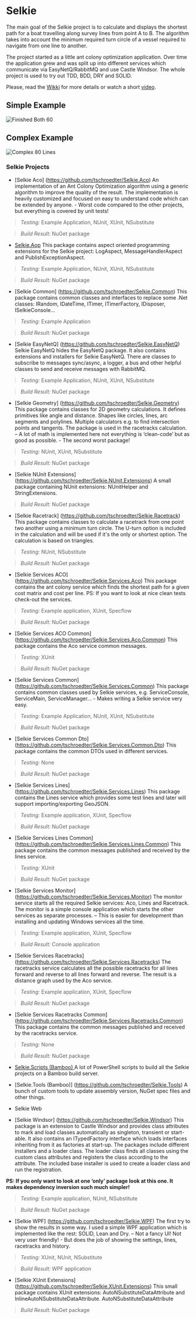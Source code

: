 # Selkie
The main goal of the Selkie project is to calculate and displays the shortest path for a boat travelling along survey lines from point A to B. The algorithm takes into account the minimum required turn circle of a vessel required to navigate from one line to another.

The project started as a little ant colony optimization application. Over time the application grew and was split up into different services which communicate via EasyNetQ/RabbitMQ and use Castle Windsor. The whole project is used to try out TDD, BDD, DRY and SOLID.

Please, read the [Wikki](https://github.com/tschroedter/Selkie/wiki) for more details or watch a short [video](https://youtu.be/dLSQiy0LisU).

## Simple Example
![Finished Both 60](https://github.com/tschroedter/Selkie/blob/master/Images/WPF%20-%20Prototype/45%20Degree%20Lines/WPF%20-%20Finished%20-%20Turnradius%2060%20Allowed%20Turns%20Both.png?raw=true)

## Complex Example
![Complex 80 Lines](https://github.com/tschroedter/Selkie/blob/master/Images/WPF%20-%20Prototype/Complex/4%20Grids%20%2880%20Lines%29.png)

### Selkie Projects

* [Selkie Aco] (https://github.com/tschroedter/Selkie.Aco)
An implementation of an Ant Colony Optimization algorithm using a generic algorithm to improve the quality of the result. The implementation is heavily customized and focused on easy to understand code which can be extended by anyone. - Worst code compared to the other projects, but everything is covered by unit tests!


>*Testing:* Example Application, NUnit, XUnit, NSubstitute

>*Build Result:* NuGet package

* [Selkie.Aop](https://github.com/tschroedter/Selkie.Aop)
This package contains aspect oriented programming extensions for the Selkie project: LogAspect, MessageHandlerAspect and PublishExceptionAspect.


>*Testing:* Example Application, NUnit, XUnit, NSubstitute

>*Build Result:* NuGet package

* [Selkie Common] (https://github.com/tschroedter/Selkie.Common)
This package contains common classes and interfaces to replace some .Net classes: IRandom, IDateTime, ITimer, ITimerFactory, IDisposer, ISelkieConsole…


>*Testing:* Example Application

>*Build Result:* NuGet package

* [Selkie EasyNetQ] (https://github.com/tschroedter/Selkie.EasyNetQ)
Selkie EasyNetQ hides the EasyNetQ package. It also contains extensions and installers for Selkie EasyNetQ. There are classes to subscribe to messages sync/async, a logger, a bus and other helpful classes to send and receive messages with RabbitMQ.


>*Testing:* Example Application, NUnit, XUnit, NSubstitute

>*Build Result:* NuGet package

* [Selkie Geometry] (https://github.com/tschroedter/Selkie.Geometry)
This package contains classes for 2D geometry calculations. It defines primitives like angle and distance. Shapes like circles, lines, arc segments and polylines. Multiple calculators e.g. to find intersection points and tangents. The package is used in the racetracks calculation. – A lot of math is implemented here not everything is ‘clean-code’ but as good as possible. - The second worst package!


>*Testing:* NUnit, XUnit, NSubstitute

>*Build Result:* NuGet package

* [Selkie NUnit Extensions] (https://github.com/tschroedter/Selkie.NUnit.Extensions)
A small package containing NUnit extensions: NUnitHelper and StringExtensions.


>*Build Result:* NuGet package

* [Selkie Racetrack] (https://github.com/tschroedter/Selkie.Racetrack)
This package contains classes to calculate a racetrack from one point two another using a minimum turn circle. The U-turn option is included in the calculation and will be used if it's the only or shortest option. The calculation is based on triangles.


>*Testing:* NUnit, NSubstitute

>*Build Result:* NuGet package

* [Selkie Services ACO] (https://github.com/tschroedter/Selkie.Services.Aco)
This package contains the ant colony service which finds the shortest path for a given cost matrix and cost per line.
PS: If you want to look at nice clean tests check-out the services.


>*Testing:* Example application, XUnit, Specflow

>*Build Result:* NuGet package

* [Selkie Services ACO Common] (https://github.com/tschroedter/Selkie.Services.Aco.Common)
This package contains the Aco service common messages.


>*Testing:* XUnit

>*Build Result:* NuGet package

* [Selkie Services Common] (https://github.com/tschroedter/Selkie.Services.Common)
This package contains common classes used by Selkie services, e.g. ServiceConsole, ServiceMain, ServiceManager... - Makes writing a Selkie service very easy.


>*Testing:* Example Application, NUnit, XUnit, NSubstitute

>*Build Result:* NuGet package

* [Selkie Services Common Dto] (https://github.com/tschroedter/Selkie.Services.Common.Dto)
This package contains the common DTOs used in different services.


>*Testing:* None

>*Build Result:* NuGet package

* [Selkie Services Lines] (https://github.com/tschroedter/Selkie.Services.Lines)
This package contains the Lines service which provides some test lines and later will support importing/exporting GeoJSON.


>*Testing:* Example application, XUnit, Specflow

>*Build Result:* NuGet package

* [Selkie Services Lines Common] (https://github.com/tschroedter/Selkie.Services.Lines.Common)
This package contains the common messages published and received by the lines service.


>*Testing:* XUnit

>*Build Result:* NuGet package

* [Selkie Services Monitor] (https://github.com/tschroedter/Selkie.Services.Monitor)
The monitor service starts all the required Selkie services: Aco, Lines and Racetrack. The monitor is a simple console application which starts the other services as separate processes. – This is easier for development than installing and updating Windows services all the time.


>*Testing:* Example application, XUnit, Specflow

>*Build Result:* Console application

* [Selkie Services Racetracks] (https://github.com/tschroedter/Selkie.Services.Racetracks)
The racetracks service calculates all the possible racetracks for all lines forward and reverse to all lines forward and reverse. The result is a distance graph used by the Aco service.  


>*Testing:* Example application, XUnit, Specflow

>*Build Result:* NuGet package

* [Selkie Services Racetracks Common] (https://github.com/tschroedter/Selkie.Services.Racetracks.Common)
This package contains the common messages published and received by the racetracks service.


>*Testing:* None

>*Build Result:* NuGet package

* [Selkie.Scripts (Bamboo) ](https://github.com/tschroedter/Selkie.Scripts)
A lot of PowerShell scripts to build all the Selkie projects on a Bamboo build server.

* [Selkie.Tools (Bamboo)] (https://github.com/tschroedter/Selkie.Tools)
A bunch of custom tools to update assembly version, NuGet spec files and other things.

* Selkie Web

* [Selkie Windsor] (https://github.com/tschroedter/Selkie.Windsor)
This package is an extension to Castle Windsor and provides class attributes to mark and load classes automatically as singleton, transient or start-able. It also contains an ITypedFactory interface which loads interfaces inheriting from it as factories at start-up.
The packages include different installers and a loader class. The loader class finds all classes using the custom class attributes and registers the class according to the attribute. The included base installer is used to create a loader class and run the registration.

**PS: If you only want to look at one ‘only’ package look at this one. It makes dependency inversion such much simpler!**


>*Testing:* Example application, NUnit, NSubstitute

>*Build Result:* NuGet package

* [Selkie WPF] (https://github.com/tschroedter/Selkie.WPF)
The first try to show the results in some way. I used a simple WPF application which is implemented like the rest: SOLID, Lean and Dry. – Not a fancy UI!  Not very user friendly! - But does the job of showing the settings, lines, racetracks and history.


>*Testing:* XUnit, NUnit, NSubstitute

>*Build Result:* WPF application

* [Selkie XUnit Extensions] (https://github.com/tschroedter/Selkie.XUnit.Extensions)
This small package contains XUnit extensions: AutoNSubstituteDataAttribute and InlineAutoNSubstituteDataAttribute.
AutoNSubstituteDataAttribute


>*Build Result:* NuGet package

